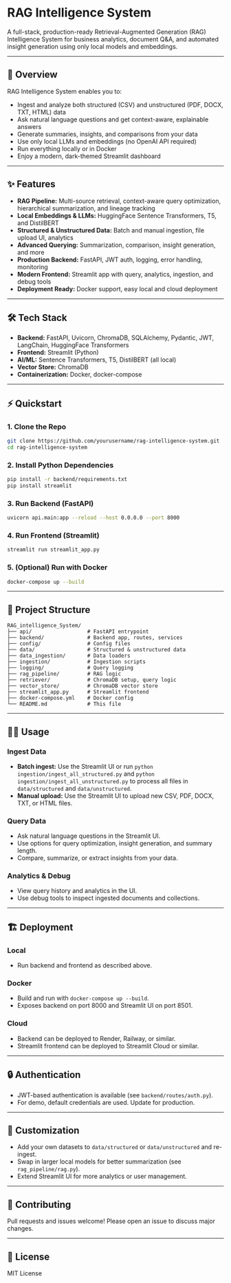 # RAG Intelligence System

A full-stack, production-ready Retrieval-Augmented Generation (RAG) Intelligence System for business analytics, document Q&A, and automated insight generation using only local models and embeddings.

---

## 🚀 Overview

RAG Intelligence System enables you to:
- Ingest and analyze both structured (CSV) and unstructured (PDF, DOCX, TXT, HTML) data
- Ask natural language questions and get context-aware, explainable answers
- Generate summaries, insights, and comparisons from your data
- Use only local LLMs and embeddings (no OpenAI API required)
- Run everything locally or in Docker
- Enjoy a modern, dark-themed Streamlit dashboard

---

## ✨ Features
- **RAG Pipeline:** Multi-source retrieval, context-aware query optimization, hierarchical summarization, and lineage tracking
- **Local Embeddings & LLMs:** HuggingFace Sentence Transformers, T5, and DistilBERT
- **Structured & Unstructured Data:** Batch and manual ingestion, file upload UI, analytics
- **Advanced Querying:** Summarization, comparison, insight generation, and more
- **Production Backend:** FastAPI, JWT auth, logging, error handling, monitoring
- **Modern Frontend:** Streamlit app with query, analytics, ingestion, and debug tools
- **Deployment Ready:** Docker support, easy local and cloud deployment

---

## 🛠️ Tech Stack
- **Backend:** FastAPI, Uvicorn, ChromaDB, SQLAlchemy, Pydantic, JWT, LangChain, HuggingFace Transformers
- **Frontend:** Streamlit (Python)
- **AI/ML:** Sentence Transformers, T5, DistilBERT (all local)
- **Vector Store:** ChromaDB
- **Containerization:** Docker, docker-compose

---

## ⚡ Quickstart

### 1. Clone the Repo
```bash
git clone https://github.com/yourusername/rag-intelligence-system.git
cd rag-intelligence-system
```

### 2. Install Python Dependencies
```bash
pip install -r backend/requirements.txt
pip install streamlit
```

### 3. Run Backend (FastAPI)
```bash
uvicorn api.main:app --reload --host 0.0.0.0 --port 8000
```

### 4. Run Frontend (Streamlit)
```bash
streamlit run streamlit_app.py
```

### 5. (Optional) Run with Docker
```bash
docker-compose up --build
```

---

## 📂 Project Structure
```
RAG_intelligence_System/
├── api/                  # FastAPI entrypoint
├── backend/              # Backend app, routes, services
├── config/               # Config files
├── data/                 # Structured & unstructured data
├── data_ingestion/       # Data loaders
├── ingestion/            # Ingestion scripts
├── logging/              # Query logging
├── rag_pipeline/         # RAG logic
├── retriever/            # ChromaDB setup, query logic
├── vector_store/         # ChromaDB vector store
├── streamlit_app.py      # Streamlit frontend
├── docker-compose.yml    # Docker config
└── README.md             # This file
```

---

## 🧑‍💻 Usage

### Ingest Data
- **Batch ingest:** Use the Streamlit UI or run `python ingestion/ingest_all_structured.py` and `python ingestion/ingest_all_unstructured.py` to process all files in `data/structured` and `data/unstructured`.
- **Manual upload:** Use the Streamlit UI to upload new CSV, PDF, DOCX, TXT, or HTML files.

### Query Data
- Ask natural language questions in the Streamlit UI.
- Use options for query optimization, insight generation, and summary length.
- Compare, summarize, or extract insights from your data.

### Analytics & Debug
- View query history and analytics in the UI.
- Use debug tools to inspect ingested documents and collections.

---

## 🏗️ Deployment

### Local
- Run backend and frontend as described above.

### Docker
- Build and run with `docker-compose up --build`.
- Exposes backend on port 8000 and Streamlit UI on port 8501.

### Cloud
- Backend can be deployed to Render, Railway, or similar.
- Streamlit frontend can be deployed to Streamlit Cloud or similar.

---

## 🔒 Authentication
- JWT-based authentication is available (see `backend/routes/auth.py`).
- For demo, default credentials are used. Update for production.

---

## 📝 Customization
- Add your own datasets to `data/structured` or `data/unstructured` and re-ingest.
- Swap in larger local models for better summarization (see `rag_pipeline/rag.py`).
- Extend Streamlit UI for more analytics or user management.

---

## 🤝 Contributing
Pull requests and issues welcome! Please open an issue to discuss major changes.

---

## 📄 License
MIT License
